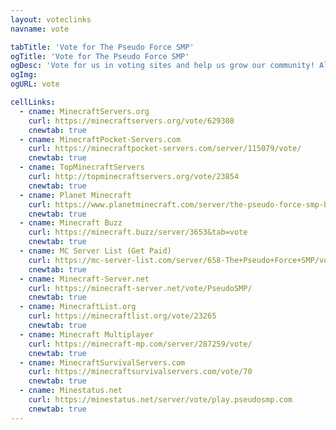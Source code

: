 ```yaml
---
layout: voteclinks
navname: vote

tabTitle: 'Vote for The Pseudo Force SMP'
ogTitle: 'Vote for The Pseudo Force SMP'
ogDesc: 'Vote for us in voting sites and help us grow our community! Also get rewards for doing so!'
ogImg: 
ogURL: vote

cellLinks:
  - cname: MinecraftServers.org
    curl: https://minecraftservers.org/vote/629308
    cnewtab: true
  - cname: MinecraftPocket-Servers.com
    curl: https://minecraftpocket-servers.com/server/115079/vote/
    cnewtab: true
  - cname: TopMinecraftServers
    curl: http://topminecraftservers.org/vote/23854
    cnewtab: true
  - cname: Planet Minecraft
    curl: https://www.planetminecraft.com/server/the-pseudo-force-smp-bedrock-amp-java/vote/
    cnewtab: true
  - cname: Minecraft Buzz
    curl: https://minecraft.buzz/server/3653&tab=vote
    cnewtab: true
  - cname: MC Server List (Get Paid)
    curl: https://mc-server-list.com/server/658-The+Pseudo+Force+SMP/vote/
    cnewtab: true
  - cname: Minecraft-Server.net
    curl: https://minecraft-server.net/vote/PseudoSMP/
    cnewtab: true
  - cname: MinecraftList.org
    curl: https://minecraftlist.org/vote/23265
    cnewtab: true
  - cname: Minecraft Multiplayer
    curl: https://minecraft-mp.com/server/287259/vote/
    cnewtab: true
  - cname: MinecraftSurvivalServers.com
    curl: https://minecraftsurvivalservers.com/vote/70
    cnewtab: true
  - cname: Minestatus.net
    curl: https://minestatus.net/server/vote/play.pseudosmp.com
    cnewtab: true
---
```

